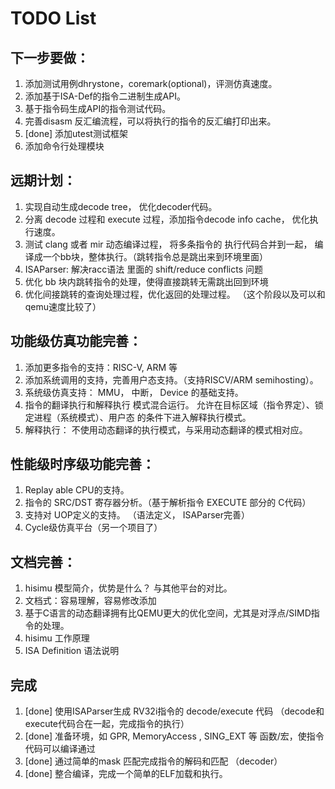 # TODO List

## 下一步要做：
 1. 添加测试用例dhrystone，coremark(optional)，评测仿真速度。
 1. 添加基于ISA-Def的指令二进制生成API。
 1. 基于指令码生成API的指令测试代码。
 1. 完善disasm 反汇编流程，可以将执行的指令的反汇编打印出来。
 1. [done] 添加utest测试框架
 1. 添加命令行处理模块

## 远期计划：
 1. 实现自动生成decode tree， 优化decoder代码。
 1. 分离 decode 过程和 execute 过程，添加指令decode info cache， 优化执行速度。
 1. 测试 clang 或者 mir 动态编译过程， 将多条指令的 执行代码合并到一起， 编译成一个bb块，整体执行。（跳转指令总是跳出来到环境里面）
 1. ISAParser: 解决racc语法 里面的 shift/reduce conflicts 问题
 1. 优化 bb 块内跳转指令的处理，使得直接跳转无需跳出回到环境
 1. 优化间接跳转的查询处理过程，优化返回的处理过程。 （这个阶段以及可以和qemu速度比较了）

## 功能级仿真功能完善：
 1. 添加更多指令的支持：RISC-V, ARM 等
 1. 添加系统调用的支持，完善用户态支持。（支持RISCV/ARM semihosting）。
 1. 系统级仿真支持： MMU， 中断， Device 的基础支持。
 1. 指令的翻译执行和解释执行 模式混合运行。 允许在目标区域（指令界定）、锁定进程（系统模式）、用户态 的条件下进入解释执行模式。
 1. 解释执行： 不使用动态翻译的执行模式，与采用动态翻译的模式相对应。

## 性能级时序级功能完善：
 1. Replay able CPU的支持。
 1. 指令的 SRC/DST 寄存器分析。（基于解析指令 EXECUTE 部分的 C代码）
 1. 支持对 UOP定义的支持。 （语法定义， ISAParser完善）
 1. Cycle级仿真平台（另一个项目了）

## 文档完善：
 1. hisimu 模型简介，优势是什么？ 与其他平台的对比。
 1. 文档式：容易理解，容易修改添加
 1. 基于C语言的动态翻译拥有比QEMU更大的优化空间，尤其是对浮点/SIMD指令的处理。
 1. hisimu 工作原理
 1. ISA Definition 语法说明

## 完成
 1. [done] 使用ISAParser生成 RV32i指令的 decode/execute 代码 （decode和execute代码合在一起，完成指令的执行）
 1. [done] 准备环境，如 GPR, MemoryAccess , SING_EXT 等 函数/宏，使指令代码可以编译通过
 1. [done] 通过简单的mask 匹配完成指令的解码和匹配 （decoder）
 1. [done] 整合编译，完成一个简单的ELF加载和执行。

